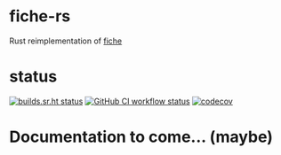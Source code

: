 # fiche-rs

Rust reimplementation of [fiche](https://github.com/solusipse/fiche)

# status
[![builds.sr.ht status](https://builds.sr.ht/~cycle-five/fiche-rs/commits/master/.build.yml.svg)](https://builds.sr.ht/~cycle-five/fiche-rs/commits/master/.build.yml?)
[![GitHub CI workflow status](https://github.com/cycle-five/fiche-rs/actions/workflows/crosstests.yaml/badge.svg)](https://github.com/cycle-five/fiche-rs/actions/workflows/crosstests.yaml)
[![codecov](https://codecov.io/github/cycle-five/fiche-rs/graph/badge.svg?token=F8LUVSYBNS)](https://codecov.io/github/cycle-five/fiche-rs)

# Documentation to come... (maybe)
